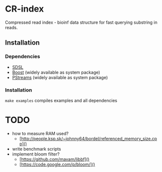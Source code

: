 # CR-index
Compressed read index - bioinf data structure for fast querying substring in reads.

## Installation

### Dependencies

  * [SDSL](https://github.com/simongog/sdsl-lite)
  * [Boost](http://www.boost.org/) (widely available as system package)
  * [PStreams](http://pstreams.sourceforge.net/) (widely available as system package)

### Installation

`make examples` compiles examples and all dependencies

# TODO

  * how to measure RAM used?
    * [http://people.ksp.sk/~johnny64/bordel/referenced_memory_size.cpp]()
  * write benchmark scripts
  * implement bloom filter?
    * [https://github.com/mavam/libbf]()
    * [https://code.google.com/p/bloom/]()
    
